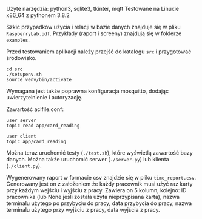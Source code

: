 Użyte narzędzia: python3, sqlite3, tkinter, mqtt
Testowane na Linuxie x86_64 z pythonem 3.8.2

Szkic przypadków użycia i relacji w bazie danych znajduje się w pliku `RaspberryLab.pdf`.
Przykłady (raport i screeny) znajdują się w folderze `examples`.

Przed testowaniem aplikacji należy przejść do katalogu `src` i przygotować środowisko.

```
cd src
./setupenv.sh
source venv/bin/activate
```

Wymagana jest także poprawna konfiguracja mosquitto, dodając uwierzytelnienie i autoryzację.

Zawartość aclfile.conf:

```
user server
topic read app/card_reading

user client
topic app/card_reading
```

Można teraz uruchomić testy (`./test.sh`), które wyświetlą zawartość bazy danych.
Można także uruchomić serwer (`./server.py`) lub klienta (`./client.py`).

Wygenerowany raport w formacie csv znajdzie się w pliku `time_report.csv`.
Generowany jest on z założeniem że każdy pracownik musi użyć raz karty przy każdym wejściu i wyjściu z pracy.
Zawiera on 5 kolumn, kolejno: ID pracownika (lub None jeśli została użyta nieprzypisana karta), nazwa terminalu użytego po przybyciu do pracy, data przybycia do pracy, nazwa terminalu użytego przy wyjściu z pracy, data wyjścia z pracy.
